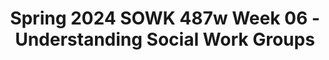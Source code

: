 ---
layout: single_embed_slide
title: "Spring 2024 SOWK 487w Week 06 - Understanding Social Work Groups"
presentation_id: qUdS2t
canonical_url: /presentations/qUdS2t/
slides:
  - slide_name: ../deck-12246-large-0.jpeg
    slide_thumbnail: ../deck-12246-thumb-0.jpeg
    slide_text: >
      <p>Understanding
      Heritage University Jacob Campbell, LICSW SOWK 487 Theories of Practice II
      Social Work Groups</p>
      
  - slide_name: ../deck-12246-large-1.jpeg
    slide_thumbnail: ../deck-12246-thumb-1.jpeg
    slide_text: >
      <p>If you were to describe your day today as an animal, what animal would you it it be today and why?</p>
      
  - slide_name: ../deck-12246-large-2.jpeg
    slide_thumbnail: ../deck-12246-thumb-2.jpeg
    slide_text: >
      <p>AGENDA
      Understanding Social Work Groups
      •
      Overview of working with groups
      •
      Practice with a development group
      •
      Group dynamics and roles
      •
      Working in a circle activity
      Heritage University Jacob Campbell, Ph.D. LICSW
      Spring 2024 SOWK 487</p>
      
  - slide_name: ../deck-12246-large-3.jpeg
    slide_thumbnail: ../deck-12246-thumb-3.jpeg
    slide_text: >
      <p>WORKING WITH GROUPS
      Groups? A group is a collection of people with shared interests who come together to pursue a goal.
      Understanding Social Work Groups
      Heritage University Jacob Campbell, Ph.D. LICSW
      Spring 2024 SOWK 487</p>
      
  - slide_name: ../deck-12246-large-4.jpeg
    slide_thumbnail: ../deck-12246-thumb-4.jpeg
    slide_text: >
      <p>“Nothing truly valuable can be achieved except by the unsel sh cooperation of many individuals.” –Albert Einstein
      Bene ts of Groups Mutual assistance Connecting with others Testing new behaviors Goal achievement Decision making
      fi
      fi
      Understanding Social Work Groups
      Heritage University Jacob Campbell, Ph.D. LICSW
      Spring 2024 (Kirst-Ashman &amp; Hull, 2015) SOWK 487</p>
      
  - slide_name: ../deck-12246-large-5.jpeg
    slide_thumbnail: ../deck-12246-thumb-5.jpeg
    slide_text: >
      <p>TYPES OF GROUPS Treatment Groups
      Support groups Educational groups Growth groups Therapy groups Socialization groups
      Understanding Social Work Groups
      Heritage University Jacob Campbell, Ph.D. LICSW
      Spring 2024 (Hepworth et al., 2022) SOWK 487</p>
      
  - slide_name: ../deck-12246-large-6.jpeg
    slide_thumbnail: ../deck-12246-thumb-6.jpeg
    slide_text: >
      <p>TYPES OF GROUPS
      Understanding Social Work Groups
      Treatment Groups
      Self-Help Groups
      Support groups Educational groups Growth groups Therapy groups Socialization groups
      12 Step Groups Support Groups Online Self-Help Groups
      Heritage University Jacob Campbell, Ph.D. LICSW
      Spring 2024 (Hepworth et al., 2022) SOWK 487</p>
      
  - slide_name: ../deck-12246-large-7.jpeg
    slide_thumbnail: ../deck-12246-thumb-7.jpeg
    slide_text: >
      <p>TYPES OF GROUPS Treatment Groups
      Support groups Educational groups Growth groups Therapy groups Socialization groups
      Understanding Social Work Groups
      Heritage University Jacob Campbell, Ph.D. LICSW
      Task Groups Community Organization Client
      Spring 2024 (Hepworth et al., 2022) SOWK 487</p>
      
  - slide_name: ../deck-12246-large-8.jpeg
    slide_thumbnail: ../deck-12246-thumb-8.jpeg
    slide_text: >
      <p>TYPES OF GROUPS
      Understanding Social Work Groups
      Treatment Groups
      Task Groups
      Support groups Educational groups Growth groups Therapy groups Socialization groups
      Board of Directors Task Forces Committees Commissions Legislative Bodies Staff Meetings Case Conferences Social Action
      Heritage University Jacob Campbell, Ph.D. LICSW
      Spring 2024 (Hepworth et al., 2022) SOWK 487</p>
      
  - slide_name: ../deck-12246-large-9.jpeg
    slide_thumbnail: ../deck-12246-thumb-9.jpeg
    slide_text: >
      <p>GROUP DEMO Jacob’s Group Format • Review the rules • Check in question • Fun engaging activity • Work on a speci c topic or skill Heritage University Jacob Campbell, Ph.D. LICSW fi
      Understanding Social Work Groups
      Spring 2024 SOWK 487</p>
      
  - slide_name: ../deck-12246-large-10.jpeg
    slide_thumbnail: ../deck-12246-thumb-10.jpeg
    slide_text: >
      <p>CHARACTERISTICS OF
      Treatment, Self-Help, and Task Groups Group Characteristic
      Treatment Group
      Self-Help Group
      Reason for group Members’ personal Members’ personal formation needs needs
      Facilitator
      Understanding Social Work Groups
      Member led; there maybe be no Mental health appointed professional leads facilitator; a trained the group peer or group member may facilitate
      Heritage University Jacob Campbell, Ph.D. LICSW
      Task Group Task to be completed
      Led by agency employee
      Spring 2024 (Toseland &amp; Rivas, 2017, as cited in Hepworth et al., 2022) SOWK 487</p>
      
  - slide_name: ../deck-12246-large-11.jpeg
    slide_thumbnail: ../deck-12246-thumb-11.jpeg
    slide_text: >
      <p>CHARACTERISTICS OF
      Treatment, Self-Help, and Task Groups Group Characteristic
      fi
      Understanding Social Work Groups
      Treatment Group
      Self-Help Group
      Task Group
      Group member roles
      May be assigned, Develop organically Develop organically appointed, or through interaction through interaction develop organically through interaction
      Communication patterns
      Open, Open, Focused on the conversational conversational speci c task to be interaction based interaction based accomplished. on members’ needs on members’ needs
      Heritage University Jacob Campbell, Ph.D. LICSW
      Spring 2024 (Toseland &amp; Rivas, 2017, as cited in Hepworth et al., 2022) SOWK 487</p>
      
  - slide_name: ../deck-12246-large-12.jpeg
    slide_thumbnail: ../deck-12246-thumb-12.jpeg
    slide_text: >
      <p>CHARACTERISTICS OF
      Treatment, Self-Help, and Task Groups Group Characteristic
      Procedures
      Group member composition Understanding Social Work Groups
      Treatment Group
      Self-Help Group
      Task Group
      Flexible or formal, depending on the group
      Set agenda. May be Flexible or formal, structured by bydepending on the laws or Roberts’ group Rules of Order
      Based on members Based on members Based on positions, common concerns common concerns needed talents, or presenting or presenting knowledge, or problems problems expertise
      Heritage University Jacob Campbell, Ph.D. LICSW
      Spring 2024 (Toseland &amp; Rivas, 2017, as cited in Hepworth et al., 2022) SOWK 487</p>
      
  - slide_name: ../deck-12246-large-13.jpeg
    slide_thumbnail: ../deck-12246-thumb-13.jpeg
    slide_text: >
      <p>CHARACTERISTICS OF
      Treatment, Self-Help, and Task Groups Group Characteristic
      Treatment Group
      Self-Help Group
      Task Group
      Self-disclosure
      Expected to be high
      Expected to be high
      Expected to be low
      Con dentiality
      fi
      Understanding Social Work Groups
      Group content is Group content is Group proceedings generally private generally private may be private but and kept within the and kept within the can be open to the group group public
      Heritage University Jacob Campbell, Ph.D. LICSW
      Spring 2024 (Toseland &amp; Rivas, 2017, as cited in Hepworth et al., 2022) SOWK 487</p>
      
  - slide_name: ../deck-12246-large-14.jpeg
    slide_thumbnail: ../deck-12246-thumb-14.jpeg
    slide_text: >
      <p>CHARACTERISTICS OF
      Treatment, Self-Help, and Task Groups Group Characteristic
      Evaluation of success
      Understanding Social Work Groups
      Treatment Group
      Self-Help Group
      Task Group
      Determined by group members; Based on Based on members’ survival of the accomplishment of meeting treatment group indicates task or mandate, or goals success as member producing a attendance is what product keeps the group
      Heritage University Jacob Campbell, Ph.D. LICSW
      Spring 2024 (Toseland &amp; Rivas, 2017, as cited in Hepworth et al., 2022) SOWK 487</p>
      
  - slide_name: ../deck-12246-large-15.jpeg
    slide_thumbnail: ../deck-12246-thumb-15.jpeg
    slide_text: >
      <p>PROFESSIONAL ROLES IN GROUPS
      Understanding Social Work Groups
      Broker
      Group
      Mediator
      Educator
      Multiple Roles
      Facilitator
      Heritage University Jacob Campbell, Ph.D. LICSW
      Spring 2024 (Kirst-Ashman &amp; Hull, 2015) SOWK 487</p>
      
  - slide_name: ../deck-12246-large-16.jpeg
    slide_thumbnail: ../deck-12246-thumb-16.jpeg
    slide_text: >
      <p>GROUP FUNCTIONS &amp; ROLES Potentially Positive Roles Information seeker Opinion seeker Elaborator Instructor Evaluator Energizer Recorder
      Understanding Social Work Groups
      Heritage University Jacob Campbell, Ph.D. LICSW
      Task Functions Maintenance Functions Procedural technician Harmonizer Compromiser Encourager
      Follower Tension reliever Listener Spring 2024 (Kirst-Ashman &amp; Hull, 2015) SOWK 487</p>
      
  - slide_name: ../deck-12246-large-17.jpeg
    slide_thumbnail: ../deck-12246-thumb-17.jpeg
    slide_text: >
      <p>NEGATIVE AND NONFUNCTIONAL ROLES
      Understanding Social Work Groups
      Potentially Negative Roles
      Nonfunctional Roles
      Aggressor Blocker Recognition seeker Dominator Help seeker Confessor
      Scapegoat Defensive member Deviant member Quite member Internal leader
      Heritage University Jacob Campbell, Ph.D. LICSW
      Spring 2024 (Kirst-Ashman &amp; Hull, 2015) SOWK 487</p>
      
  - slide_name: ../deck-12246-large-18.jpeg
    slide_thumbnail: ../deck-12246-thumb-18.jpeg
    slide_text: >
      <p>Constructive Group Behavior
      fi
      􀄹
      Problematic Group Behavior
      Members openly communicate personal feelings and attitudes and anticipate that other members will be helpful.
      Members continue to keep discussions on a super cial level or avoid revealing their feelings and opinions.
      Members listen carefully to one another and give all ideas a fair hearing.
      Members are critical and evaluative of each other. They rarely acknowledge or listen to contributions from others.
      Decisions are reached through group consensus after considering everyone’s views and feelings.
      Dominant members dismiss or bully other members in decision-making
      Members make efforts to incorporate the views of dissenters or less powerful members rather than to dominate or override these views.
      Members make decisions prematurely without identifying or weighing possible alternatives.
      Understanding Social Work Groups
      􀊂
      􀄸
      􀊀
      GROUP BEHAVIOR
      Heritage University Jacob Campbell, Ph.D. LICSW
      (Hepworth et al., 2022)
      Spring 2024 SOWK 487</p>
      
  - slide_name: ../deck-12246-large-19.jpeg
    slide_thumbnail: ../deck-12246-thumb-19.jpeg
    slide_text: >
      <p>Constructive Group Behavior Members recognize and give feedback regarding others’ strengths and growth. Members use “I” messages to speak for themselves, owning their own feelings and positions on matters. The guidelines established in initial sessions become norms. The group works out problems that impair group functioning. Members are attuned to the needs and feelings of others and give emotional support.
      􀄹
      Understanding Social Work Groups
      􀊂
      􀄸
      􀊀
      GROUP BEHAVIOR
      Heritage University Jacob Campbell, Ph.D. LICSW
      Problematic Group Behavior Members are critical of others’ differences. Members do not personalize their messages but use indirect forms of communication to express their feelings and positions. Members act in distracting or disruptive ways. Members avoid talking about the here and now or addressing personal or group problems. Members show little awareness of the needs and feelings of others; emotional investment in others is limited. (Hepworth et al., 2022)
      Spring 2024 SOWK 487</p>
      
  - slide_name: ../deck-12246-large-20.jpeg
    slide_thumbnail: ../deck-12246-thumb-20.jpeg
    slide_text: >
      <p>ASSESSING INDIVIDUALS’ PATTERNED BEHAVIORS
      Content
      Understanding Social Work Groups
      Heritage University Jacob Campbell, Ph.D. LICSW
      Process
      Thematic Behaviors
      Spring 2024 (Hepworth et al., 2022) SOWK 487</p>
      
  - slide_name: ../deck-12246-large-21.jpeg
    slide_thumbnail: ../deck-12246-thumb-21.jpeg
    slide_text: >
      <p>GROUP DYNAMICS AND COMPOSITION Climate Norms Group Culture Understanding Social Work Groups
      Values Power
      Heritage University Jacob Campbell, Ph.D. LICSW
      Group Size Composition — Age — Gender — Homogeneity
      Spring 2024 (Kirst-Ashman &amp; Hull, 2015) SOWK 487</p>
      
  - slide_name: ../deck-12246-large-22.jpeg
    slide_thumbnail: ../deck-12246-thumb-22.jpeg
    slide_text: >
      <p>Persuasion by Minority Compromise
      By Majority Rule by Individual
      Understanding Social Work Groups
      Heritage University Jacob Campbell, Ph.D. LICSW
      Parliamentary procedure
      DECISION MAKING PATTERNS Consensus
      Brainstorming Nominal Group Averaging of Opinions Persuasion by Expert
      Spring 2024 (Kirst-Ashman &amp; Hull, 2015) SOWK 487</p>
      
  - slide_name: ../deck-12246-large-23.jpeg
    slide_thumbnail: ../deck-12246-thumb-23.jpeg
    slide_text: >
      <p>CRITICAL THINKING AND GROUPS Critical Thinking
      Heterogeneity Understanding Social Work Groups
      Heritage University Jacob Campbell, Ph.D. LICSW
      Spring 2024 (Kirst-Ashman &amp; Hull, 2015) SOWK 487</p>
      
  - slide_name: ../deck-12246-large-24.jpeg
    slide_thumbnail: ../deck-12246-thumb-24.jpeg
    slide_text: >
      <p>CIRCLE GROUP
      Following at Restorative Justice Model
      Respect the talking piece: everyone listens, everyone has a turn Speak from the heart: your truth, your perspectives, your experiences Listen from the heart: Let go of stories that make it hard to hear each other Trust that you know what to say: no need to rehearse: no need to rehearse Say just enough: without feeling rushed, be concise and considerate of the time of others Understanding Social Work Groups
      Heritage University Jacob Campbell, Ph.D. LICSW
      Spring 2024 (Clifford, 2013) SOWK 487</p>
      
  - slide_name: ../deck-12246-large-25.jpeg
    slide_thumbnail: ../deck-12246-thumb-25.jpeg
    slide_text: >
      <p>What have been some dif cult aspects of college so far and how have you managed?
      Understanding Social Work Groups
      fi
      fi
      STUDYING AND COLLEGE LIFE
      Heritage University Jacob Campbell, Ph.D. LICSW
      How do you study, and what do you do when you study?
      If you could have given yourself a piece of advice your rst year of college, what would it have been?
      Spring 2024 SOWK 487</p>
      
---